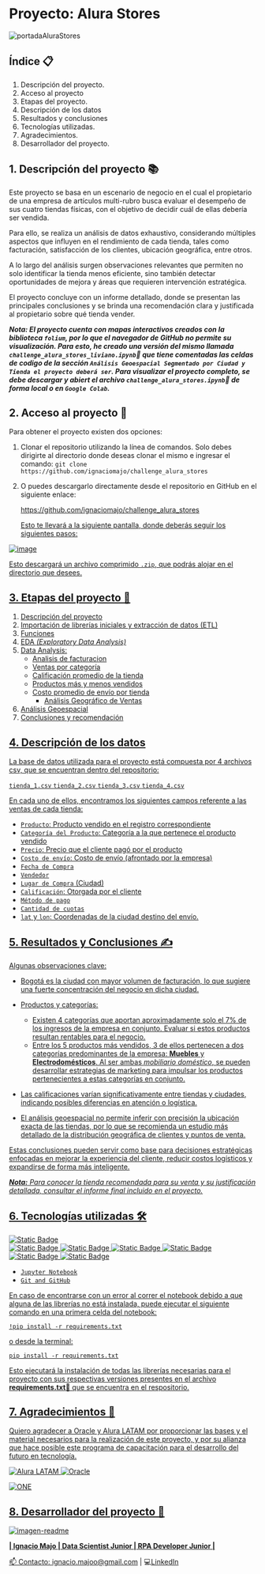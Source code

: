 # Proyecto: Alura Stores

![portadaAluraStores](https://github.com/user-attachments/assets/bc1511de-815e-42e5-837c-fd1d236c58f6)


## Índice 📋

1. Descripción del proyecto.
2. Acceso al proyecto
3. Etapas del proyecto.
4. Descripción de los datos
5. Resultados y conclusiones
6. Tecnologías utilizadas.
7. Agradecimientos.
8. Desarrollador del proyecto.

## 1. Descripción del proyecto 📚

Este proyecto se basa en un escenario de negocio en el cual el propietario de una empresa de artículos multi-rubro busca evaluar el desempeño de sus cuatro tiendas físicas, con el objetivo de decidir cuál de ellas debería ser vendida.

Para ello, se realiza un análisis de datos exhaustivo, considerando múltiples aspectos que influyen en el rendimiento de cada tienda, tales como facturación, satisfacción de los clientes, ubicación geográfica, entre otros.

A lo largo del análisis surgen observaciones relevantes que permiten no solo identificar la tienda menos eficiente, sino también detectar oportunidades de mejora y áreas que requieren intervención estratégica.

El proyecto concluye con un informe detallado, donde se presentan las principales conclusiones y se brinda una recomendación clara y justificada al propietario sobre qué tienda vender.

***Nota: 
El proyecto cuenta con mapas interactivos creados con la biblioteca `folium`, por lo que el navegador de GitHub no permite su visualización. 
Para esto, he creado una versión del mismo llamada `challenge_alura_stores_liviano.ipynb`📄 que tiene comentadas las celdas de codigo de la sección `Análisis Geoespacial Segmentado por Ciudad y Tienda el proyecto deberá ser`.
Para visualizar el proyecto completo, se debe descargar y abiert el archivo `challenge_alura_stores.ipynb`📄 de forma local o en `Google Colab`.***

## 2. Acceso al proyecto 📂

Para obtener el proyecto existen dos opciones:

1. Clonar el repositorio utilizando la línea de comandos. Solo debes dirigirte al directorio donde deseas clonar el mismo e ingresar el comando:
   `git clone https://github.com/ignaciomajo/challenge_alura_stores`

2. O puedes descargarlo directamente desde el repositorio en GitHub en el siguiente enlace:
   <p><a href="https://github.com/ignaciomajo/challenge_alura_stores">https://github.com/ignaciomajo/challenge_alura_stores</p>

   Esto te llevará a la siguiente pantalla, donde deberás seguir los siguientes pasos:

![image](https://github.com/user-attachments/assets/76340301-a845-4ea9-91bb-e4f24c1730fa)
   
Esto descargará un archivo comprimido `.zip`, que podrás alojar en el directorio que desees.


## 3. Etapas del proyecto 📝

1. Descripción del proyecto
2. Importación de librerías iniciales y extracción de datos (ETL)
3. Funciones
4. EDA *(Exploratory Data Analysis)*
5. Data Analysis:
   - Analisis de facturacion
   - Ventas por categoría
   - Calificación promedio de la tienda
   - Productos más y menos vendidos
   - Costo promedio de envío por tienda
       - Análisis Geográfico de Ventas
6. Análisis Geoespacial  
7. Conclusiones y recomendación

## 4. Descripción de los datos

La base de datos utilizada para el proyecto está compuesta por 4 archivos csv, que se encuentran dentro del repositorio:

`tienda_1.csv`
`tienda_2.csv`
`tienda_3.csv`
`tienda_4.csv`

En cada uno de ellos, encontramos los siguientes campos referente a las ventas de cada tienda:

* `Producto`: Producto vendido en el registro correspondiente
* `Categoría del Producto`: Categoría a la que pertenece el producto vendido
* `Precio`: Precio que el cliente pagó por el producto
* `Costo de envío`: Costo de envío (afrontado por la empresa)
* `Fecha de Compra`
* `Vendedor`
* `Lugar de Compra` (Ciudad)
* `Calificación`: Otorgada por el cliente
* `Método de pago`
* `Cantidad de cuotas`
* `lat` y `lon`: Coordenadas de la ciudad destino del envío.

## 5. Resultados y Conclusiones ✍️

Algunas observaciones clave:

* Bogotá es la ciudad con mayor volumen de facturación, lo que sugiere una fuerte concentración del negocio en dicha ciudad.

* Productos y categorías:
     - Existen 4 categorías que aportan aproximadamente solo el 7% de los ingresos de la empresa en conjunto. Evaluar si estos productos resultan rentables para el negocio.
     - Entre los 5 productos más vendidos, 3 de ellos pertenecen a dos categorías predominantes de la empresa: **Muebles** y **Electrodomésticos**. Al ser ambas *mobiliario doméstico*, se pueden desarrollar estrategias de marketing para impulsar los productos pertenecientes a estas categorías en conjunto.

* Las calificaciones varían significativamente entre tiendas y ciudades, indicando posibles diferencias en atención o logística.

* El análisis geoespacial no permite inferir con precisión la ubicación exacta de las tiendas, por lo que se recomienda un estudio más detallado de la distribución geográfica de clientes y puntos de venta.

Estas conclusiones pueden servir como base para decisiones estratégicas enfocadas en mejorar la experiencia del cliente, reducir costos logísticos y expandirse de forma más inteligente.

***Nota:** Para conocer la tienda recomendada para su venta y su justificación detallada, consultar el informe final incluido en el proyecto.*



## 6. Tecnologías utilizadas 🛠️

![Static Badge](https://img.shields.io/badge/Python-3.11.7-blue) <br>
![Static Badge](https://img.shields.io/badge/Numpy-1.26.4-green) ![Static Badge](https://img.shields.io/badge/pandas-2.2.2-green) ![Static Badge](https://img.shields.io/badge/matplotlib-3.10.0-green)
![Static Badge](https://img.shields.io/badge/seaborn-0.13.2-green) ![Static Badge](https://img.shields.io/badge/folium-0.19.5-green) ![Static Badge](https://img.shields.io/badge/scikit_learn-1.5.2-green)

* `Jupyter Notebook`
* `Git and GitHub`

En caso de encontrarse con un error al correr el notebook debido a que alguna de las librerías no está instalada, puede ejecutar el siguiente comando en una primera celda del notebook:

`!pip install -r requirements.txt`

o desde la terminal:

`pip install -r requirements.txt`

Esto ejecutará la instalación de todas las librerías necesarias para el proyecto con sus respectivas versiones presentes en el archivo  **requirements.txt**📄 que se encuentra en el respositorio.

## 7. Agradecimientos 🤝

Quiero agradecer a Oracle y Alura LATAM por proporcionar las bases y el material necesarios para la realización de este proyecto, y por su alianza que hace posible este programa de capacitación para el desarrollo del futuro en tecnología.

![Alura LATAM](https://github.com/user-attachments/assets/92a155ab-bcbb-41c6-8bbc-a0e8f552eb0f) ![Oracle](https://github.com/user-attachments/assets/f399257d-d637-44be-809e-4bac2232fe25)

![ONE](https://github.com/user-attachments/assets/368ff23a-e3f2-4f08-a987-0f736996779c)

## 8. Desarrollador del proyecto 👷

![imagen-readme](https://github.com/user-attachments/assets/133bc743-0424-4120-a7a6-7245d2f28f8c)

**| Ignacio Majo | Data Scientist Junior | RPA Developer Junior |**

📫 Contacto: ignacio.majoo@gmail.com | 💻[LinkedIn](https://www.linkedin.com/in/ignacio-majo/)
